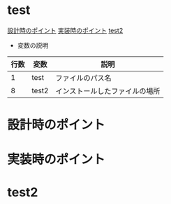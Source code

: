 # test

[設計時のポイント](#設計時のポイント)
[実装時のポイント](#実装時のポイント)
[test2](#test2)  

- 変数の説明  

| 行数 |  変数  | 説明|
| ---- | ---- |---|
|  1  |  test  |ファイルのパス名|
|  8  | test2  |インストールしたファイルの場所| 




# 設計時のポイント

# 実装時のポイント

# test2
